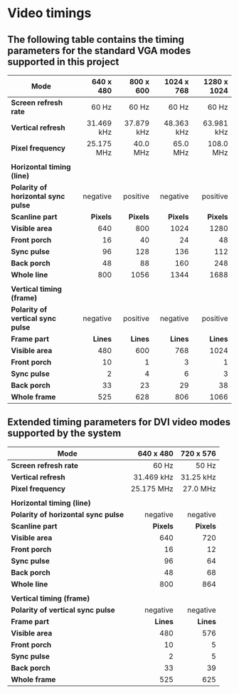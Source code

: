 # Video timings

## The following table contains the timing parameters for the standard VGA modes supported in this project

| Mode                                  | 640 x 480     | 800 x 600     | 1024 x 768    | 1280 x 1024   |
|---------------------------------------|--------------:|--------------:|--------------:|--------------:|
| **Screen refresh rate**               | 60 Hz         | 60 Hz         | 60 Hz         | 60 Hz         |
| **Vertical refresh**                  | 31.469 kHz    | 37.879 kHz    | 48.363 kHz    | 63.981 kHz    |
| **Pixel frequency**                   | 25.175 MHz    | 40.0 MHz      | 65.0 MHz      | 108.0 MHz     |
|                                       |               |               |               |               |
| **Horizontal timing (line)**          |               |               |               |               |
| **Polarity of horizontal sync pulse** | negative      | positive      | negative      | positive      |
| **Scanline part**                     | **Pixels**    | **Pixels**    | **Pixels**    | **Pixels**    |
| **Visible area**                      | 640           | 800           | 1024          | 1280          |
| **Front porch**                       | 16            | 40            | 24            | 48            |
| **Sync pulse**                        | 96            | 128           | 136           | 112           |
| **Back porch**                        | 48            | 88            | 160           | 248           |
| **Whole line**                        | 800           | 1056          | 1344          | 1688          |
|                                       |               |               |               |               |
| **Vertical timing (frame)**           |               |               |               |               |
| **Polarity of vertical sync pulse**   | negative      | positive      | negative      | positive      |
| **Frame part**                        | **Lines**     | **Lines**     | **Lines**     | **Lines**     |
| **Visible area**                      | 480           | 600           | 768           | 1024          |
| **Front porch**                       | 10            | 1             | 3             | 1             |
| **Sync pulse**                        | 2             | 4             | 6             | 3             |
| **Back porch**                        | 33            | 23            | 29            | 38            |
| **Whole frame**                       | 525           | 628           | 806           | 1066          |

## Extended timing parameters for DVI video modes supported by the system

| Mode                                  | 640 x 480     | 720 x 576     |
|---------------------------------------|--------------:|--------------:|
| **Screen refresh rate**               | 60 Hz         | 50 Hz         |
| **Vertical refresh**                  | 31.469 kHz    | 31.25 kHz     |
| **Pixel frequency**                   | 25.175 MHz    | 27.0 MHz      |
|                                       |               |               |
| **Horizontal timing (line)**          |               |               |
| **Polarity of horizontal sync pulse** | negative      | negative      |
| **Scanline part**                     | **Pixels**    | **Pixels**    |
| **Visible area**                      | 640           | 720           |
| **Front porch**                       | 16            | 12            |
| **Sync pulse**                        | 96            | 64            |
| **Back porch**                        | 48            | 68            |
| **Whole line**                        | 800           | 864           |
|                                       |               |               |
| **Vertical timing (frame)**           |               |               |
| **Polarity of vertical sync pulse**   | negative      | negative      |
| **Frame part**                        | **Lines**     | **Lines**     |
| **Visible area**                      | 480           | 576           |
| **Front porch**                       | 10            | 5             |
| **Sync pulse**                        | 2             | 5             |
| **Back porch**                        | 33            | 39            |
| **Whole frame**                       | 525           | 625           |
